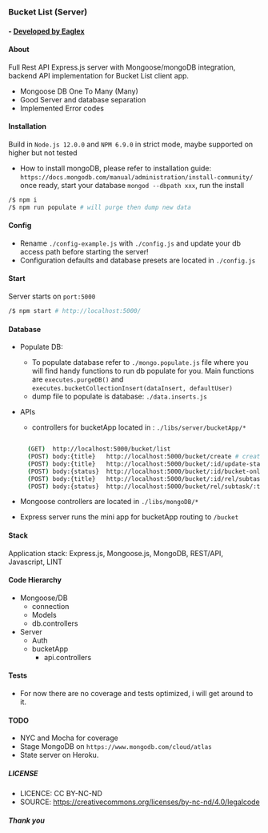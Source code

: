 
### Bucket List (Server)
#### - [ Developed by Eaglex ](http://eaglex.net)


#### About
Full Rest API Express.js server with Mongoose/mongoDB integration, backend API implementation for Bucket List client app. 
* Mongoose DB One To Many (Many)
* Good Server and database separation
* Implemented Error codes  


#### Installation
Build in `Node.js 12.0.0` and `NPM 6.9.0` in strict mode, maybe supported on higher but not tested
- How to install mongoDB, please refer to installation guide: `https://docs.mongodb.com/manual/administration/install-community/` once ready, start your database `mongod --dbpath xxx`, run the install

```sh
/$ npm i 
/$ npm run populate # will purge then dump new data
```


#### Config
- Rename `./config-example.js` with `./config.js` and update your db access path before starting the server!
- Configuration defaults and database presets are located in `./config.js`



#### Start
Server starts on `port:5000` 

```sh
/$ npm start # http://localhost:5000/
```


#### Database
* Populate DB:
  - To populate database refer to `./mongo.populate.js` file where you will find handy functions to run db populate for you. Main functions are `executes.purgeDB()` and `executes.bucketCollectionInsert(dataInsert, defaultUser)`
  - dump file to populate is database: `./data.inserts.js`

* APIs
  - controllers for bucketApp located in : `./libs/server/bucketApp/*`
  
  ```sh

    (GET)  http://localhost:5000/bucket/list
    (POST) body:{title}   http://localhost:5000/bucket/create # create initial bucket 
    (POST) body:{title}   http://localhost:5000/bucket/:id/update-status # update bucket status and all subtasks
    (POST) body:{status}  http://localhost:5000/bucket/:id/bucket-only-update-status # update only bucket status
    (POST) body:{title}   http://localhost:5000/bucket/:id/rel/subtask/create # create subtask in relation to bucket
    (POST) body:{status}  http://localhost:5000/bucket/rel/subtask/:todo_id/update-status # update subtask

  ```
* Mongoose controllers are located in `./libs/mongoDB/*`
* Express server runs the mini app for bucketApp routing to `/bucket`


#### Stack
Application stack: Express.js, Mongoose.js, MongoDB, REST/API, Javascript, LINT


#### Code Hierarchy
- Mongoose/DB
  - connection
  - Models
  - db.controllers 
- Server
  - Auth
  - bucketApp
    - api.controllers



#### Tests
* For now there are no coverage and tests optimized, i will get around to it.


#### TODO
* NYC and Mocha for coverage
* Stage MongoDB on `https://www.mongodb.com/cloud/atlas`
* State server on Heroku. 



##### LICENSE
* LICENCE: CC BY-NC-ND
* SOURCE: https://creativecommons.org/licenses/by-nc-nd/4.0/legalcode


##### Thank you

